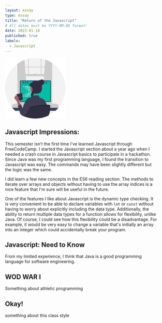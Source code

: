 ```yaml
---
layout: essay
type: essay
title: "Return of the Javascript"
# All dates must be YYYY-MM-DD format!
date: 2023-01-18
published: true
labels:
  - Javascript
---
```


<img width="200px" class="rounded float-start pe-4" src="../img/essays/woman-coding.png">


## Javascript Impressions:

This semester isn’t the first time I’ve learned Javascript through FreeCodeCamp. I started the Javascript section about a year ago when I needed a crash course in Javascript basics to participate in a hackathon. Since Java was my first programming language, I found the transition to Javascript was easy. The commands may have been slightly different but the logic was the same. 

I did learn a few new concepts in the ES6 reading section.  The methods to iterate over arrays and objects without having to use the array indices is a nice feature that I'm sure will be useful in the future.

One of the features I like about Javascript is the dynamic type checking. It is very convenient to be able to declare variables with ```let``` or ```const``` without having to worry about explicitly including the data type. Additionally, the ability to return multiple data types for a function allows for flexibility, unlike Java. Of course, I could see how this flexibility could be a disadvantage. For example, it would be very easy to change a variable that's initially an array into an integer which could accidentally break your program. 

## Javascript: Need to Know

From my limited experience, I think that Java is a good programming language for software engineering. 

## WOD WAR I 

Something about athletic programming

## Okay!

something about this class style
